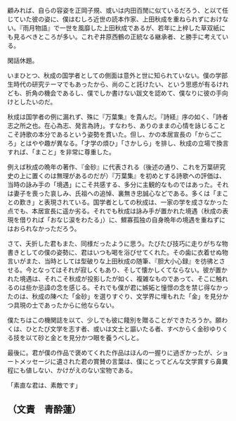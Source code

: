 顧みれば、自らの容姿を正岡子規、或いは内田百閒に似ているだろう、と以て任じていた彼の姿に、僕はむしろ近世の読本作家、上田秋成を重ねられずにおけない。『雨月物語』で一世を風靡した上田秋成であるが、若年に上梓した草双紙にも見るべきところが多い。これぞ井原西鶴の正統なる継承者、と勝手に考えている。

閑話休題。

いまひとつ、秋成の国学者としての側面は意外と世に知られていない。僕の学部生時代の研究テーマでもあったから、尚のこと託けたい、という思惑が有るけれども、折角の機会であるし、僕でしか書けない跋文を認めて、僕なりに彼の手向けとしたいのだ。

秋成は国学者の例に漏れず、殊に『万葉集』を貴んだ。『詩経』序の如く、「詩者志之所之也。在心為志、発言為詩」。すなわち、ありのままの心情を詠じることこそ詩歌の本分であるという姿勢を貫いた。但し、かの本居宣長の「からごころ」とはやや趣が異なる。「才学の煩ひ」「さかしら」を排し、秋成の立場で換言すれば、「まこと」を非常に尊重した。

例えば秋成の晩年の著作、『金砂』に代表される（後述の通り、これを万葉研究史の上に置くのは無理があるのだが）『万葉集』を初めとする詩歌への評価は、当時の詠み手の「境遇」にこそ共感する、多分に主観的なものではあった。それは妻子を喪った哀しみ、氏祖への追悼、裏無き忠誠心などである。多くは「まことの歎き」と表現されている。国学者としての秋成は、一家の学を成さなかった点でも、本居宣長に遥か劣る。それでも秋成は詠み手が置かれた境遇（秋成の表現を借りれば「おなじ涙をわたる」）に、鰥寡孤独の自身晩年の境遇を重ねずにはおられなかっただろう。

さて、夭折した君もまた、同様だったように思う。たびたび技巧に走りがちな物書きとしての僕の姿勢に、君はいつも喝を浴びせてくれた。その歯に衣着せぬ物言いがまた、当時としては型破りな上田秋成の随筆、『胆大小心録』を彷彿とさせる。今となってはそれが寂しくもあり、そして懐かしくてならない。彼が置かれた境遇は、それこそ秋成が投影したが如く、複雑なものであって、そこに触れるのは些か忌諱の念を感じる。それでも僕が君に嫉妬と憧憬の念を禁じ得なかったのは、秋成の陳べた「金砂」を選りすぐり、文学界に埋もれた「金」を見分かつ具現の士であったからに他ならない。

僕たちはこの機関誌を以て、少しでも彼に餞別を贈ることができたろうか。願わくは、ひとたび文学を志す者、或いは文士と謳いたる者、すべからく金砂ゆりくる技を以て砂と金とを見分かつ眼を養うべしと。

最後に。君が僕の作品で褒めてくれた作品はほんの一握りに過ぎかったが、ショートメッセージに遺された君の賞賛の言葉は、僕にとってどんな文学賞すら鼻糞程にも値しない、かけがえのない宝物である。

「素直な君は、素敵です」

<h2 class="chapter-author">（文責　青酔蓮）</h2>

